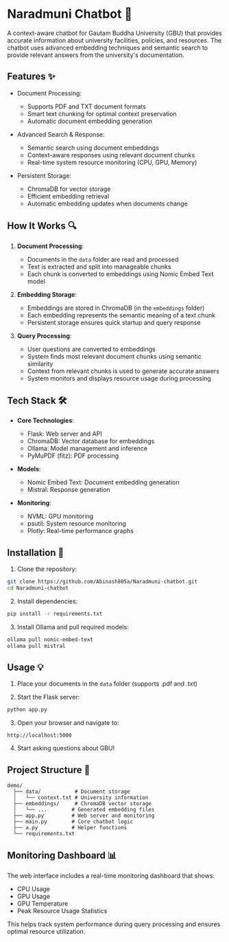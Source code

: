﻿# Naradmuni Chatbot 🤖

A context-aware chatbot for Gautam Buddha University (GBU) that provides accurate information about university facilities, policies, and resources. The chatbot uses advanced embedding techniques and semantic search to provide relevant answers from the university's documentation.

## Features ✨

- Document Processing:
  - Supports PDF and TXT document formats
  - Smart text chunking for optimal context preservation
  - Automatic document embedding generation
  
- Advanced Search & Response:
  - Semantic search using document embeddings
  - Context-aware responses using relevant document chunks
  - Real-time system resource monitoring (CPU, GPU, Memory)
  
- Persistent Storage:
  - ChromaDB for vector storage
  - Efficient embedding retrieval
  - Automatic embedding updates when documents change

## How It Works 🔍

1. **Document Processing**:
   - Documents in the `data` folder are read and processed
   - Text is extracted and split into manageable chunks
   - Each chunk is converted to embeddings using Nomic Embed Text model

2. **Embedding Storage**:
   - Embeddings are stored in ChromaDB (in the `embeddings` folder)
   - Each embedding represents the semantic meaning of a text chunk
   - Persistent storage ensures quick startup and query response

3. **Query Processing**:
   - User questions are converted to embeddings
   - System finds most relevant document chunks using semantic similarity
   - Context from relevant chunks is used to generate accurate answers
   - System monitors and displays resource usage during processing

## Tech Stack 🛠️

- **Core Technologies**:
  - Flask: Web server and API
  - ChromaDB: Vector database for embeddings
  - Ollama: Model management and inference
  - PyMuPDF (fitz): PDF processing
  
- **Models**:
  - Nomic Embed Text: Document embedding generation
  - Mistral: Response generation
  
- **Monitoring**:
  - NVML: GPU monitoring
  - psutil: System resource monitoring
  - Plotly: Real-time performance graphs

## Installation 🚀

1. Clone the repository:
```bash
git clone https://github.com/Abinash805a/Naradmuni-chatbot.git
cd Naradmuni-chatbot
```

2. Install dependencies:
```bash
pip install -r requirements.txt
```

3. Install Ollama and pull required models:
```bash
ollama pull nomic-embed-text
ollama pull mistral
```

## Usage 💡

1. Place your documents in the `data` folder (supports .pdf and .txt)

2. Start the Flask server:
```bash
python app.py
```

3. Open your browser and navigate to:
```
http://localhost:5000
```

4. Start asking questions about GBU!

## Project Structure 📁

```
demo/
  ├── data/           # Document storage
  │   └── context.txt # University information
  ├── embeddings/     # ChromaDB vector storage
  │   └── ...        # Generated embedding files
  ├── app.py         # Web server and monitoring
  ├── main.py        # Core chatbot logic
  ├── a.py           # Helper functions
  └── requirements.txt
```

## Monitoring Dashboard 📊

The web interface includes a real-time monitoring dashboard that shows:
- CPU Usage
- GPU Usage
- GPU Temperature
- Peak Resource Usage Statistics

This helps track system performance during query processing and ensures optimal resource utilization.
